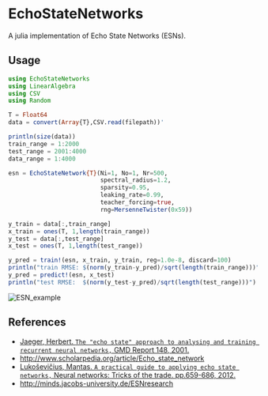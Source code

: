 # EchoStateNetworks

A julia implementation of Echo State Networks (ESNs).

## Usage
``` julia
using EchoStateNetworks
using LinearAlgebra
using CSV
using Random

T = Float64
data = convert(Array{T},CSV.read(filepath))'

println(size(data))
train_range = 1:2000
test_range = 2001:4000
data_range = 1:4000

esn = EchoStateNetwork{T}(Ni=1, No=1, Nr=500,
                          spectral_radius=1.2,
                          sparsity=0.95,
                          leaking_rate=0.99,
                          teacher_forcing=true,
                          rng=MersenneTwister(0x59))

y_train = data[:,train_range]
x_train = ones(T, 1,length(train_range))
y_test = data[:,test_range]
x_test = ones(T, 1,length(test_range))

y_pred = train!(esn, x_train, y_train, reg=1.0e-8, discard=100)
println("train RMSE: $(norm(y_train-y_pred)/sqrt(length(train_range)))")
y_pred = predict!(esn, x_test)
println("test RMSE:  $(norm(y_test-y_pred)/sqrt(length(test_range)))")
```

![ESN_example](http://peakbook.github.io/images/ESN_MackeyGlass.svg)

## References
- [Jaeger, Herbert. ``The "echo state" approach to analysing and training recurrent neural networks,`` GMD Report 148, 2001.](http://minds.jacobs-university.de/sites/default/files/uploads/papers/EchoStatesTechRep.pdf)
- <http://www.scholarpedia.org/article/Echo_state_network>
- [Lukoševičius, Mantas. ``A practical guide to applying echo state networks,`` Neural networks: Tricks of the trade. pp.659-686, 2012.](http://link.springer.com/chapter/10.1007/978-3-642-35289-8_36)
- <http://minds.jacobs-university.de/ESNresearch>
